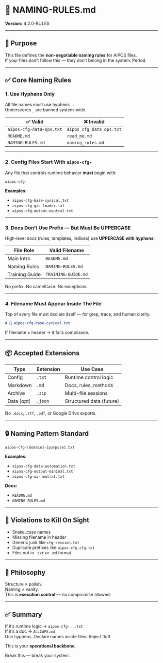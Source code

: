 # 📛 NAMING-RULES.md  
**Version:** 4.2.0-RULES  
<!-- Last Updated: 2025-05-28 by Kay -->

---

## 🎯 Purpose

This file defines the **non-negotiable naming rules** for AIPOS files.  
If your files don’t follow this — they don’t belong in the system. Period.

---

## ✅ Core Naming Rules

### 1. Use Hyphens Only

All file names must use hyphens `-`.  
Underscores `_` are banned system-wide.

| ✅ Valid                     | ❌ Invalid                    |
|-----------------------------|-------------------------------|
| `aipos-cfg-data-ops.txt`    | `aipos_cfg_data_ops.txt`      |
| `README.md`                 | `read_me.md`                  |
| `NAMING-RULES.md`           | `naming_rules.md`             |

---

### 2. Config Files Start With `aipos-cfg-`

Any file that controls runtime behavior **must** begin with:

```
aipos-cfg-
```

**Examples:**
- `aipos-cfg-base-cynical.txt`
- `aipos-cfg-gis-loader.txt`
- `aipos-cfg-output-neutral.txt`

---

### 3. Docs Don’t Use Prefix — But Must Be UPPERCASE

High-level docs (rules, templates, indices) use **UPPERCASE with hyphens**:

| File Role        | Valid Filename         |
|------------------|------------------------|
| Main Intro       | `README.md`            |
| Naming Rules     | `NAMING-RULES.md`      |
| Training Guide   | `TRAINING-GUIDE.md`    |

No prefix. No camelCase. No exceptions.

---

### 4. Filename Must Appear Inside The File

Top of every file must declare itself — for grep, trace, and human clarity.

```markdown
# 📛 aipos-cfg-base-cynical.txt
```

If filename ≠ header → it fails compliance.

---

## 📦 Accepted Extensions

| Type       | Extension | Use Case                |
|------------|-----------|-------------------------|
| Config     | `.txt`    | Runtime control logic   |
| Markdown   | `.md`     | Docs, rules, methods    |
| Archive    | `.zip`    | Multi-file sessions     |
| Data (opt) | `.json`   | Structured data (future)|

No `.docx`, `.rtf`, `.pdf`, or Google Drive exports.

---

## 🔒 Naming Pattern Standard

```
aipos-cfg-[domain]-[purpose].txt
```

**Examples:**
- `aipos-cfg-data-automation.txt`
- `aipos-cfg-output-minimal.txt`
- `aipos-cfg-ui-neutral.txt`

**Docs:**
- `README.md`
- `NAMING-RULES.md`

---

## 🚫 Violations to Kill On Sight

- Snake_case names  
- Missing filename in header  
- Generic junk like `cfg-session.txt`  
- Duplicate prefixes like `aipos-cfg-cfg.txt`  
- Files not in `.txt` or `.md` format  

---

## 🧠 Philosophy

Structure ≠ polish.  
Naming ≠ vanity.  
This is **execution control** — no compromise allowed.

---

## ✅ Summary

If it’s runtime logic → `aipos-cfg-...txt`  
If it’s a doc → `ALLCAPS.md`  
Use hyphens. Declare names inside files. Reject fluff.

This is your **operational backbone**.

Break this — break your system.

